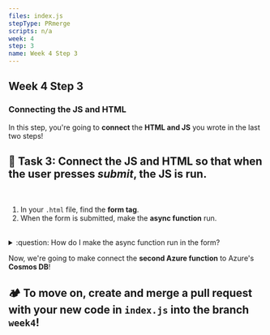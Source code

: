 ```yaml
---
files: index.js
stepType: PRmerge
scripts: n/a
week: 4
step: 3
name: Week 4 Step 3
---
```


## Week 4 Step 3

### Connecting the JS and HTML

In this step, you're going to **connect** the **HTML and JS** you wrote in the last two steps!

## **:pencil: Task 3: Connect the JS and HTML so that when the user presses _submit_, the JS is run.** <br>

</br>

1. In your `.html` file, find the **form tag**.
2. When the form is submitted, make the **async function** run.
</br>

<details>
<summary>:question: How do I make the async function run in the form?</summary>
  </br>

Add `onsubmit=` to your form, after the form's **id** is declared.

Your form should look like this (with input tags inside, of course):

```html

<form id="unique_id_here" onsubmit=>

</form>

```

Now, in the **onsubmit property**, call your **async function** as if you were writing js.

In the end, your form should look something like this (again, the input tags should be inside):

```html

<form id="unique_id_here" onsubmit=functionName(parameter)>

</form>

```

  <br>
</details>

Now, we're going to make connect the **second Azure function** to Azure's **Cosmos DB**!

## **:camping: To move on, create and merge a pull request with your new code in `index.js` into the branch `week4`!**
